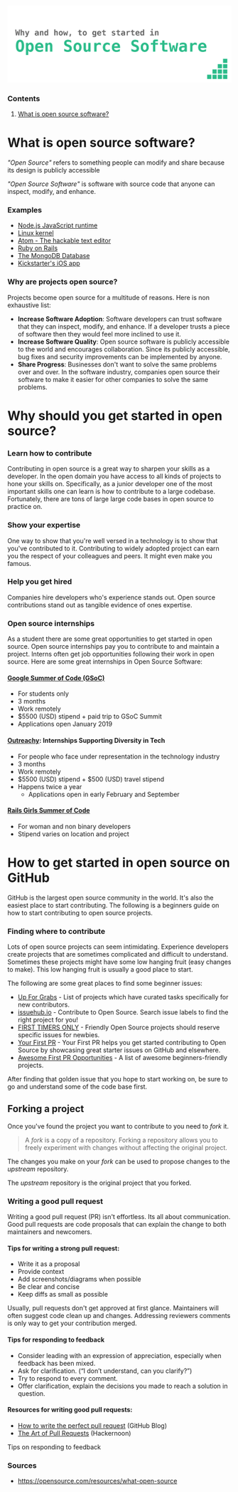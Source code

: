 <center>
  <img src=".github/Title.png">
</center>

### Contents
1. [What is open source software?](#what-is-open-source-software)


# What is open source software?
_"Open Source"_ refers to something people can modify and share because its design is publicly accessible

_"Open Source Software"_ is software with source code that anyone can inspect, modify, and enhance.

### Examples
* [Node.js JavaScript runtime](https://github.com/nodejs/node)
* [Linux kernel](https://github.com/torvalds/linux)
* [Atom - The hackable text editor](https://github.com/atom/atom)
* [Ruby on Rails](https://github.com/rails/rails)
* [The MongoDB Database](https://github.com/mongodb/mongo)
* [Kickstarter's iOS app](https://github.com/kickstarter/ios-oss)

### Why are projects open source?
Projects become open source for a multitude of reasons. Here is non exhaustive list:
* **Increase Software Adoption**: Software developers can trust software that they can inspect, modify, and enhance. If a developer trusts a piece of software then they would feel more inclined to use it.  
* **Increase Software Quality**: Open source software is publicly accessible to the world and encourages collaboration. Since its publicly accessible, bug fixes and security improvements can be implemented by anyone.
* **Share Progress**: Businesses don't want to solve the same problems over and over. In the software industry, companies open source their software to make it easier for other companies to solve the same problems.

# Why should you get started in open source?
### Learn how to contribute
Contributing in open source is a great way to sharpen your skills as a developer. In the open domain you have access to all kinds of projects to hone your skills on. Specifically, as a junior developer one of the most important skills one can learn is how to contribute to a large codebase. Fortunately, there are tons of large large code bases in open source to practice on.

### Show your expertise
One way to show that you're well versed in a technology is to show that you've contributed to it. Contributing to widely adopted project can earn you the respect of your colleagues and peers. It might even make you famous.

### Help you get hired
Companies hire developers who's experience stands out. Open source contributions stand out as tangible evidence of ones expertise.

### Open source internships
As a student there are some great opportunities to get started in open source. Open source internships pay you to contribute to and maintain a project. Interns often get job opportunities following their work in open source. Here are some great internships in Open Source Software:

#### [Google Summer of Code (GSoC)](https://summerofcode.withgoogle.com/)
* For students only
* 3 months
* Work remotely
* $5500 (USD) stipend + paid trip to GSoC Summit
* Applications open January 2019

#### [Outreachy](https://www.outreachy.org): Internships Supporting Diversity in Tech
* For people who face under representation in the technology industry
* 3 months
* Work remotely
* $5500 (USD) stipend + $500 (USD) travel stipend
* Happens twice a year
  * Applications open in early February and September

#### [Rails Girls Summer of Code](https://railsgirlssummerofcode.org)
* For woman and non binary developers
* Stipend varies on location and project

# How to get started in open source on GitHub
GitHub is the largest open source community in the world. It's also the easiest place to start contributing. The following is a beginners guide on how to start contributing to open source projects.

### Finding where to contribute
Lots of open source projects can seem intimidating. Experience developers create projects that are sometimes complicated and difficult to understand. Sometimes these projects might have some low hanging fruit (easy changes to make). This low hanging fruit is usually a good place to start.

The following are some great places to find some beginner issues:
* [Up For Grabs](http://up-for-grabs.net/) - List of projects which have curated tasks specifically for new contributors.
* [issuehub.io](http://issuehub.io/) - Contribute to Open Source. Search issue labels to find the right project for you!
* [FIRST TIMERS ONLY](http://www.firsttimersonly.com/) - Friendly Open Source projects should reserve specific issues for newbies.
* [Your First PR](http://yourfirstpr.github.io/) - Your First PR helps you get started contributing to Open Source by showcasing great starter issues on GitHub and elsewhere.
* [Awesome First PR Opportunities](https://github.com/MunGell/awesome-for-beginners) - A list of awesome beginners-friendly projects.

After finding that golden issue that you hope to start working on, be sure to go and understand some of the code base first.

## Forking a project
Once you've found the project you want to contribute to you need to _fork_ it.
> A _fork_ is a copy of a repository. Forking a repository allows you to freely experiment with changes without affecting the original project.

The changes you make on your _fork_ can be used to propose changes to the _upstream_ repository.

The _upstream_ repository is the original project that you forked.


### Writing a good pull request
Writing a good pull request (PR) isn't effortless. Its all about communication. Good pull requests are code proposals that can explain the change to both maintainers and newcomers.

#### Tips for writing a strong pull request:
* Write it as a proposal
* Provide context
* Add screenshots/diagrams when possible
* Be clear and concise
* Keep diffs as small as possible

Usually, pull requests don't get approved at first glance. Maintainers will often suggest code clean up and changes. Addressing reviewers comments is only way to get your contribution merged.

#### Tips for responding to feedback
* Consider leading with an expression of appreciation, especially when feedback has been mixed.
* Ask for clarification. (“I don’t understand, can you clarify?”)
* Try to respond to every comment.
* Offer clarification, explain the decisions you made to reach a solution in question.

#### Resources for writing good pull requests:
* [How to write the perfect pull request](https://blog.github.com/2015-01-21-how-to-write-the-perfect-pull-request/) (GitHub Blog)
* [The Art of Pull Requests](https://hackernoon.com/the-art-of-pull-requests-6f0f099850f9) (Hackernoon)


Tips on responding to feedback

### Sources
* https://opensource.com/resources/what-open-source
